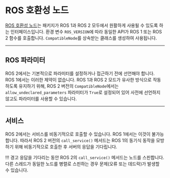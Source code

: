 # ROS 호환성 노드

[ROS 호환성 노드](https://github.com/carla-simulator/ros-bridge/tree/master/ros_compatibility)는 패키지가 ROS 1과 ROS 2 모두에서 원활하게 사용될 수 있도록 하는 인터페이스입니다. 환경 변수 `ROS_VERSION`에 따라 동일한 API가 ROS 1 또는 ROS 2 함수를 호출합니다. `CompatibleNode`를 상속받는 클래스를 생성하여 사용됩니다.

---

## ROS 파라미터

ROS 2에서는 기본적으로 파라미터를 설정하거나 접근하기 전에 선언해야 합니다. ROS 1에서는 이러한 제약이 없습니다. ROS 1과 ROS 2 모드가 유사한 방식으로 작동하도록 유지하기 위해, ROS 2 버전의 `CompatibleNode`에서는 `allow_undeclared_parameters` 파라미터가 `True`로 설정되어 있어 사전에 선언하지 않고도 파라미터를 사용할 수 있습니다.

---

## 서비스

ROS 2에서는 서비스를 비동기적으로 호출할 수 있습니다. ROS 1에서는 이것이 불가능합니다. 따라서 ROS 2 버전의 `call_service()` 메서드는 ROS 1의 동기식 동작을 모방하기 위해 비동기적으로 호출한 후 서버의 응답을 기다립니다.

!!! 경고
    응답을 기다리는 동안 ROS 2의 `call_service()` 메서드는 노드를 스핀합니다. 다른 스레드가 동일한 노드를 병렬로 스핀하는 경우 문제(오류 또는 데드락)가 발생할 수 있습니다.